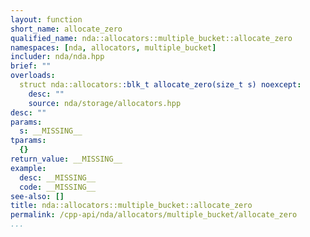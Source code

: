 ```yaml
---
layout: function
short_name: allocate_zero
qualified_name: nda::allocators::multiple_bucket::allocate_zero
namespaces: [nda, allocators, multiple_bucket]
includer: nda/nda.hpp
brief: ""
overloads:
  struct nda::allocators::blk_t allocate_zero(size_t s) noexcept:
    desc: ""
    source: nda/storage/allocators.hpp
desc: ""
params:
  s: __MISSING__
tparams:
  {}
return_value: __MISSING__
example:
  desc: __MISSING__
  code: __MISSING__
see-also: []
title: nda::allocators::multiple_bucket::allocate_zero
permalink: /cpp-api/nda/allocators/multiple_bucket/allocate_zero
...
```


